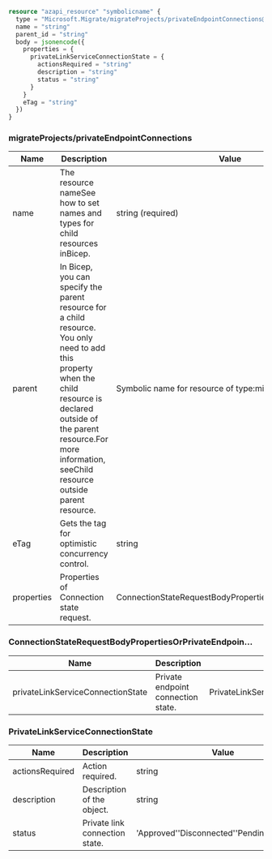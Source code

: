 ```terraform
resource "azapi_resource" "symbolicname" {
  type = "Microsoft.Migrate/migrateProjects/privateEndpointConnections@2020-05-01"
  name = "string"
  parent_id = "string"
  body = jsonencode({
    properties = {
      privateLinkServiceConnectionState = {
        actionsRequired = "string"
        description = "string"
        status = "string"
      }
    }
    eTag = "string"
  })
}

```

### migrateProjects/privateEndpointConnections

| Name | Description | Value |
|-|-|-|
| name | The resource nameSee how to set names and types for child resources inBicep. | string (required) |
| parent | In Bicep, you can specify the parent resource for a child resource. You only need to add this property when the child resource is declared outside of the parent resource.For more information, seeChild resource outside parent resource. | Symbolic name for resource of type:migrateProjects |
| eTag | Gets the tag for optimistic concurrency control. | string |
| properties | Properties of Connection state request. | ConnectionStateRequestBodyPropertiesOrPrivateEndpoin... |


### ConnectionStateRequestBodyPropertiesOrPrivateEndpoin...

| Name | Description | Value |
|-|-|-|
| privateLinkServiceConnectionState | Private endpoint connection state. | PrivateLinkServiceConnectionState |


### PrivateLinkServiceConnectionState

| Name | Description | Value |
|-|-|-|
| actionsRequired | Action required. | string |
| description | Description of the object. | string |
| status | Private link connection state. | 'Approved''Disconnected''Pending''Rejected' |


